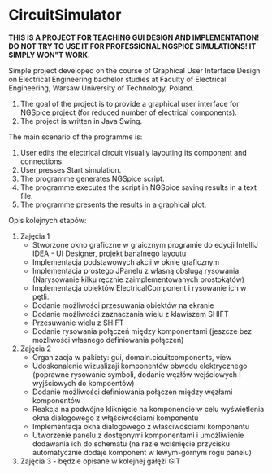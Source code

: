 # CircuitSimulator

**THIS IS A PROJECT FOR TEACHING GUI DESIGN AND IMPLEMENTATION! DO NOT TRY TO USE IT FOR PROFESSIONAL NGSPICE SIMULATIONS! IT SIMPLY WON"T WORK.**

Simple project developed on the course of Graphical User Interface Design on Electrical Engineering bachelor 
studies at Faculty of Electrical Engineering, Warsaw University of Technology, Poland.

1. The goal of the project is to provide a graphical user interface for NGSpice project (for reduced number of 
electrical components).
2. The project is written in Java Swing.

The main scenario of the programme is:

1. User edits the electrical circuit visually layouting its component and connections.
2. User presses Start simulation.
3. The programme generates NGSpice script.
4. The programme executes the script in NGSpice saving results in a text file.
5. The programme presents the results in a graphical plot.

Opis kolejnych etapów:

1. Zajęcia 1
    * Stworzone okno graficzne w graicznym programie do edycji IntelliJ IDEA - UI Designer, projekt banalnego layoutu
    * Implementacja podstawowych akcji w oknie graficznym
    * Implementacja prostego JPanelu z własną obsługą rysowania (Narysowanie kilku ręcznie zaimplementowanych prostokątów)
    * Implementacja obiektów ElectricalComponent i rysowanie ich w pętli. 
    * Dodanie możliwości przesuwania obiektów na ekranie
    * Dodanie możliwości zaznaczania wielu z klawiszem SHIFT
    * Przesuwanie wielu z SHIFT
    * Dodanie rysowania połączeń między komponentami (jeszcze bez możliwości własnego definiowania połączeń)
2. Zajęcia 2
    * Organizacja w pakiety: gui, domain.cicuitcomponents, view
    * Udoskonalenie wizualizaji komponentów obwodu elektrycznego (poprawne rysowanie symboli, dodanie węzłów wejściowych i wyjściowych do kompoentów)
    * Dodanie możliwości definiowania połączeń między węzłami komponentów
    * Reakcja na podwójne kliknięcie na komponencie w celu wyświetlenia okna dialogowego z włąściwościami komponentu
    * Implementacja okna dialogowego z właściwościami komponentu
    * Utworzenie panelu z dostępnymi komponentami i umożliwienie dodawania ich do schematu (na razie wciśnięcie przycisku automatycznie dodaje komponent w lewym-górnym rogu panelu)
3. Zajęcia 3 - będzie opisane w kolejnej gałężi GIT
